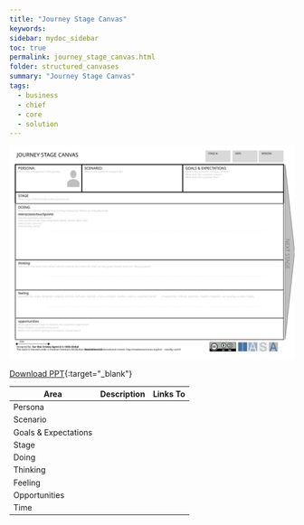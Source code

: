 ```yaml
---
title: "Journey Stage Canvas"
keywords: 
sidebar: mydoc_sidebar
toc: true
permalink: journey_stage_canvas.html
folder: structured_canvases
summary: "Journey Stage Canvas"
tags: 
  - business
  - chief
  - core
  - solution
---
```


![image001](media/journey_stage_canvas.svg)

[Download PPT](media/ppt/journey_stage_canvas.ppt){:target="_blank"}

| Area                 | Description | Links To |
| -------------------- | ----------- | -------- |
| Persona              |             |          |
| Scenario             |             |          |
| Goals & Expectations |             |          |
| Stage                |             |          |
| Doing                |             |          |
| Thinking             |             |          |
| Feeling              |             |          |
| Opportunities        |             |          |
| Time                 |             |          |
